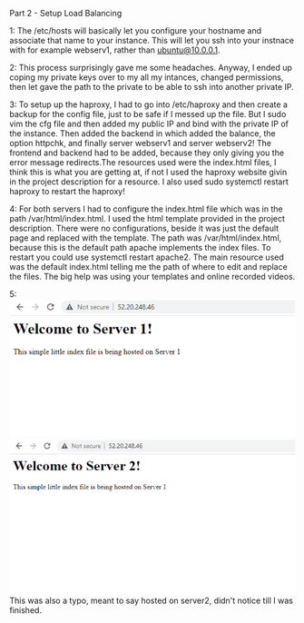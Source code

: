 Part 2 - Setup Load Balancing

1: The /etc/hosts will basically let you configure your hostname and associate that name to your instance. This will let you ssh into
your instnace with for example webserv1, rather than ubuntu@10.0.0.1. 

2: This process surprisingly gave me some headaches. Anyway, I ended up coping my private keys over to my all my intances, changed
permissions, then let gave the path to the private to be able to ssh into another private IP.

3: To setup up the haproxy, I had to go into /etc/haproxy and then create a backup for the config file, just to be safe if I messed up
the file. But I sudo vim the cfg file and then added my public IP and bind with the private IP of the instance. Then added the backend
in which added the balance, the option httpchk, and finally server webserv1 and server webserv2! The frontend and backend had to be added, because they only giving you the error message redirects.The resources used were the index.html files, I think this is what you are 
getting at, if not I used the haproxy website givin in the project description for a resource. I also used sudo systemctl restart haproxy to restart the haproxy!

4: For both servers I had to configure the index.html file which was in the path /var/html/index.html. I used the html template provided in the project description. There were no configurations, beside it was just the default page and replaced with the template. The path was /var/html/index.html, because this is the default path apache implements the index files. To restart you could use systemctl restart apache2. The main resource used was the default index.html telling me the path of where to edit and replace the files. The big help was using your templates and online recorded videos.

5:
   ![Webserver1 Photo](Images/Webserv1.PNG) 
   ![Webserver1 Photo](Images/Webserv2.PNG) 
   This was also a typo, meant to say hosted on server2, didn't notice till I was finished. 

